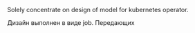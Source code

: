 Solely concentrate on design of model for kubernetes operator.

Дизайн выполнен в виде job. Передающих